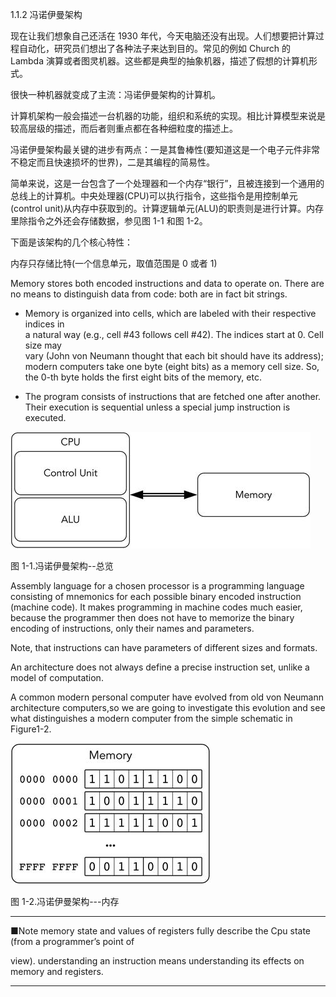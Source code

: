 1.1.2 冯诺伊曼架构

现在让我们想象自己还活在 1930 年代，今天电脑还没有出现。人们想要把计算过程自动化，研究员们想出了各种法子来达到目的。常见的例如 Church 的 Lambda 演算或者图灵机器。这些都是典型的抽象机器，描述了假想的计算机形式。

很快一种机器就变成了主流：冯诺伊曼架构的计算机。

计算机架构一般会描述一台机器的功能，组织和系统的实现。相比计算模型来说是较高层级的描述，而后者则重点都在各种细粒度的描述上。

冯诺伊曼架构最关键的进步有两点：一是其鲁棒性\(要知道这是一个电子元件非常不稳定而且快速损坏的世界\)，二是其编程的简易性。

简单来说，这是一台包含了一个处理器和一个内存“银行”，且被连接到一个通用的总线上的计算机。中央处理器\(CPU\)可以执行指令，这些指令是用控制单元\(control unit\)从内存中获取到的。计算逻辑单元\(ALU\)的职责则是进行计算。内存里除指令之外还会存储数据，参见图 1-1 和图 1-2。

下面是该架构的几个核心特性：

内存只存储比特\(一个信息单元，取值范围是 0 或者 1\)

Memory stores both encoded instructions and data to operate on. There are no means to distinguish data from code: both are in fact bit strings.

* Memory is organized into cells, which are labeled with their respective indices in  
   a natural way \(e.g., cell \#43 follows cell \#42\). The indices start at 0. Cell size may  
   vary \(John von Neumann thought that each bit should have its address\); modern computers take one byte \(eight bits\) as a memory cell size. So, the 0-th byte holds the first eight bits of the memory, etc.

* The program consists of instructions that are fetched one after another. Their execution is sequential unless a special jump instruction is executed.

![](/assets/1-1.jpg)

图 1-1.冯诺伊曼架构--总览

Assembly language for a chosen processor is a programming language consisting of mnemonics for each possible binary encoded instruction \(machine code\). It makes programming in machine codes much easier, because the programmer then does not have to memorize the binary encoding of instructions, only their names and parameters.

Note, that instructions can have parameters of different sizes and formats.

An architecture does not always define a precise instruction set, unlike a model of computation.

A common modern personal computer have evolved from old von Neumann architecture computers,so we are going to investigate this evolution and see what distinguishes a modern computer from the simple schematic in Figure1-2.

![](/assets/1-2.jpg)

图 1-2.冯诺伊曼架构---内存

---

■Note memory state and values of registers fully describe the Cpu state \(from a programmer’s point of

view\). understanding an instruction means understanding its effects on memory and registers.

---



